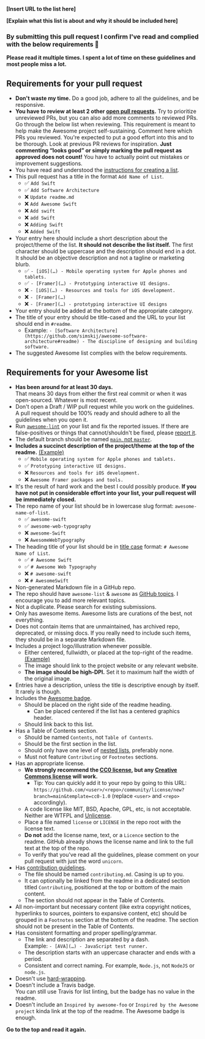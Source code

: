 <!-- Congrats on creating an Awesome list! 🎉 -->

<!-- Please fill in the below placeholders -->

**[Insert URL to the list here]**

**[Explain what this list is about and why it should be included here]**

### By submitting this pull request I confirm I've read and complied with the below requirements 🖖

**Please read it multiple times. I spent a lot of time on these guidelines and most people miss a lot.**

## Requirements for your pull request

- **Don't waste my time.** Do a good job, adhere to all the guidelines, and be responsive.
- **You have to review at least 2 other [open pull requests](https://github.com/sindresorhus/awesome/pulls?q=is%3Apr+is%3Aopen).**
  Try to prioritize unreviewed PRs, but you can also add more comments to reviewed PRs. Go through the below list when reviewing. This requirement is meant to help make the Awesome project self-sustaining. Comment here which PRs you reviewed. You're expected to put a good effort into this and to be thorough. Look at previous PR reviews for inspiration. **Just commenting “looks good” or simply marking the pull request as approved does not count!** You have to actually point out mistakes or improvement suggestions.
- You have read and understood the [instructions for creating a list](create-list.md).
- This pull request has a title in the format `Add Name of List`.
  - ✅ `Add Swift`
  - ✅ `Add Software Architecture`
  - ❌ `Update readme.md`
  - ❌ `Add Awesome Swift`
  - ❌ `Add swift`
  - ❌ `add Swift`
  - ❌ `Adding Swift`
  - ❌ `Added Swift`
- Your entry here should include a short description about the project/theme of the list. **It should not describe the list itself.** The first character should be uppercase and the description should end in a dot. It should be an objective description and not a tagline or marketing blurb.
  - ✅ `- [iOS](…) - Mobile operating system for Apple phones and tablets.`
  - ✅ `- [Framer](…) - Prototyping interactive UI designs.`
  - ❌ `- [iOS](…) - Resources and tools for iOS development.`
  - ❌ `- [Framer](…)`
  - ❌ `- [Framer](…) - prototyping interactive UI designs`
- Your entry should be added at the bottom of the appropriate category.
- The title of your entry should be title-cased and the URL to your list should end in `#readme`.
  - Example: `- [Software Architecture](https://github.com/simskij/awesome-software-architecture#readme) - The discipline of designing and building software.`
- The suggested Awesome list complies with the below requirements.

## Requirements for your Awesome list

- **Has been around for at least 30 days.**<br>That means 30 days from either the first real commit or when it was open-sourced. Whatever is most recent.
- Don't open a Draft / WIP pull request while you work on the guidelines. A pull request should be 100% ready and should adhere to all the guidelines when you open it.
- Run [`awesome-lint`](https://github.com/sindresorhus/awesome-lint) on your list and fix the reported issues. If there are false-positives or things that cannot/shouldn't be fixed, please [report it](https://github.com/sindresorhus/awesome-lint/issues/new).
- The default branch should be named [`main`, not `master`](https://www.zdnet.com/article/github-to-replace-master-with-alternative-term-to-avoid-slavery-references/).
- **Includes a succinct description of the project/theme at the top of the readme.** [(Example)](https://github.com/willempienaar/awesome-quantified-self)
  - ✅ `Mobile operating system for Apple phones and tablets.`
  - ✅ `Prototyping interactive UI designs.`
  - ❌ `Resources and tools for iOS development.`
  - ❌ `Awesome Framer packages and tools.`
- It's the result of hard work and the best I could possibly produce.
  **If you have not put in considerable effort into your list, your pull request will be immediately closed.**
- The repo name of your list should be in lowercase slug format: `awesome-name-of-list`.
  - ✅ `awesome-swift`
  - ✅ `awesome-web-typography`
  - ❌ `awesome-Swift`
  - ❌ `AwesomeWebTypography`
- The heading title of your list should be in [title case](https://capitalizemytitle.com/) format: `# Awesome Name of List`.
  - ✅ `# Awesome Swift`
  - ✅ `# Awesome Web Typography`
  - ❌ `# awesome-swift`
  - ❌ `# AwesomeSwift`
- Non-generated Markdown file in a GitHub repo.
- The repo should have `awesome-list` & `awesome` as [GitHub topics](https://help.github.com/articles/about-topics). I encourage you to add more relevant topics.
- Not a duplicate. Please search for existing submissions.
- Only has awesome items. Awesome lists are curations of the best, not everything.
- Does not contain items that are unmaintained, has archived repo, deprecated, or missing docs. If you really need to include such items, they should be in a separate Markdown file.
- Includes a project logo/illustration whenever possible.
  - Either centered, fullwidth, or placed at the top-right of the readme. [(Example)](https://github.com/sindresorhus/awesome-electron)
  - The image should link to the project website or any relevant website.
  - **The image should be high-DPI.** Set it to maximum half the width of the original image.
- Entries have a description, unless the title is descriptive enough by itself. It rarely is though.
- Includes the [Awesome badge](awesome.md#awesome-badge).
  - Should be placed on the right side of the readme heading.
    - Can be placed centered if the list has a centered graphics header.
  - Should link back to this list.
- Has a Table of Contents section.
  - Should be named `Contents`, not `Table of Contents`.
  - Should be the first section in the list.
  - Should only have one level of [nested lists](https://commonmark.org/help/tutorial/10-nestedLists.html), preferably none.
  - Must not feature `Contributing` or `Footnotes` sections.
- Has an appropriate license.
  - **We strongly recommend the [CC0 license](https://creativecommons.org/publicdomain/zero/1.0/), but any [Creative Commons license](https://creativecommons.org/choose/) will work.**
    - Tip: You can quickly add it to your repo by going to this URL: `https://github.com/<user>/<repo>/community/license/new?branch=main&template=cc0-1.0` (replace `<user>` and `<repo>` accordingly).
  - A code license like MIT, BSD, Apache, GPL, etc, is not acceptable. Neither are WTFPL and [Unlicense](https://unlicense.org).
  - Place a file named `license` or `LICENSE` in the repo root with the license text.
  - **Do not** add the license name, text, or a `Licence` section to the readme. GitHub already shows the license name and link to the full text at the top of the repo.
  - To verify that you've read all the guidelines, please comment on your pull request with just the word `unicorn`.
- Has [contribution guidelines](awesome.md#include-contribution-guidelines).
  - The file should be named `contributing.md`. Casing is up to you.
  - It can optionally be linked from the readme in a dedicated section titled `Contributing`, positioned at the top or bottom of the main content.
  - The section should not appear in the Table of Contents.
- All non-important but necessary content (like extra copyright notices, hyperlinks to sources, pointers to expansive content, etc) should be grouped in a `Footnotes` section at the bottom of the readme. The section should not be present in the Table of Contents.
- Has consistent formatting and proper spelling/grammar.
  - The link and description are separated by a dash. <br>Example: `- [AVA](…) - JavaScript test runner.`
  - The description starts with an uppercase character and ends with a period.
  - Consistent and correct naming. For example, `Node.js`, not `NodeJS` or `node.js`.
- Doesn't use [hard-wrapping](https://stackoverflow.com/questions/319925/difference-between-hard-wrap-and-soft-wrap).
- Doesn't include a Travis badge.<br>You can still use Travis for list linting, but the badge has no value in the readme.
- Doesn't include an `Inspired by awesome-foo` or `Inspired by the Awesome project` kinda link at the top of the readme. The Awesome badge is enough.

**Go to the top and read it again.**
